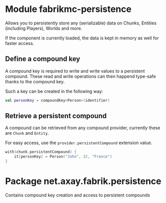 # Module fabrikmc-persistence

Allows you to persistently store any (serializable) data on Chunks, Entities (including Players), Worlds and more.

If the component is currently loaded, the data is kept in memory as well for faster access.

## Define a compound key

A compound key is required to write and write values to a persistent compound. These read and write operations can then
happend type-safe thanks to the compound key.

Such a key can be created in the following way:

```kt
val personKey = compoundKey<Person>(identifier)
```

## Retrieve a persistent compound

A compound can be retrieved from any compound provider, currently these are `Chunk` and `Entity`.

For easy access, use the `provider.persistentCompound` extension value.

```kt
with(chunk.persistentCompound) {
    it[personKey] = Person("John", 32, "France")
}
```

# Package net.axay.fabrik.persistence

Contains compound key creation and access to persistent compounds
